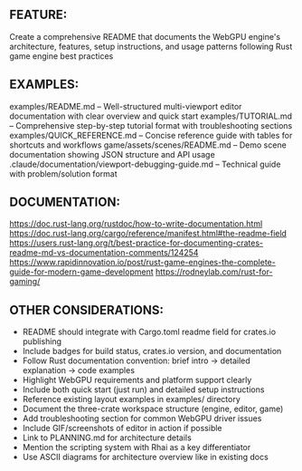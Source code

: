 ## FEATURE:
Create a comprehensive README that documents the WebGPU engine's architecture, features, setup instructions, and usage patterns following Rust game engine best practices

## EXAMPLES:
examples/README.md – Well-structured multi-viewport editor documentation with clear overview and quick start
examples/TUTORIAL.md – Comprehensive step-by-step tutorial format with troubleshooting sections
examples/QUICK_REFERENCE.md – Concise reference guide with tables for shortcuts and workflows
game/assets/scenes/README.md – Demo scene documentation showing JSON structure and API usage
.claude/documentation/viewport-debugging-guide.md – Technical guide with problem/solution format

## DOCUMENTATION:
https://doc.rust-lang.org/rustdoc/how-to-write-documentation.html
https://doc.rust-lang.org/cargo/reference/manifest.html#the-readme-field
https://users.rust-lang.org/t/best-practice-for-documenting-crates-readme-md-vs-documentation-comments/124254
https://www.rapidinnovation.io/post/rust-game-engines-the-complete-guide-for-modern-game-development
https://rodneylab.com/rust-for-gaming/

## OTHER CONSIDERATIONS:
- README should integrate with Cargo.toml readme field for crates.io publishing
- Include badges for build status, crates.io version, and documentation
- Follow Rust documentation convention: brief intro → detailed explanation → code examples
- Highlight WebGPU requirements and platform support clearly
- Include both quick start (just run) and detailed setup instructions
- Reference existing layout examples in examples/ directory
- Document the three-crate workspace structure (engine, editor, game)
- Add troubleshooting section for common WebGPU driver issues
- Include GIF/screenshots of editor in action if possible
- Link to PLANNING.md for architecture details
- Mention the scripting system with Rhai as a key differentiator
- Use ASCII diagrams for architecture overview like in existing docs
